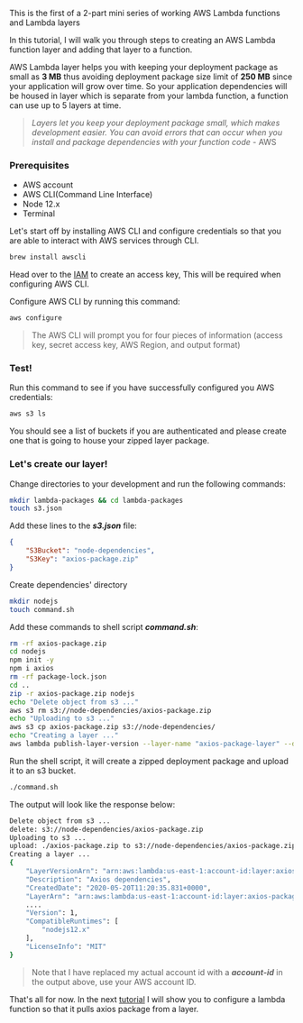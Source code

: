 This is the first of a 2-part mini series of working AWS Lambda functions and Lambda layers

In this tutorial, I will walk you through steps to creating an AWS Lambda function layer and adding that layer to a function.

AWS Lambda layer helps you with keeping your deployment package as small as **3 MB** thus avoiding deployment package size limit of **250 MB** since your application will grow over time. So your application dependencies will be housed in layer which is separate from your lambda function, a function can use up to 5 layers at time.

> _Layers let you keep your deployment package small, which makes development easier. You can avoid errors that can occur when you install and package dependencies with your function code_ - AWS


### Prerequisites
* AWS account
* AWS CLI(Command Line Interface)
* Node 12.x
* Terminal


Let's start off by installing AWS CLI and configure credentials so that you are able to interact with AWS services through CLI.



```bash
brew install awscli
```


<p class="markdown-paragraph">Head over to the <a class="markdown-link" href="https://console.aws.amazon.com/iam/home?#/users/admin?section=security_credentials" target="_blank">IAM</a> to create an access key, This will be required when configuring AWS CLI.</p>


Configure AWS CLI by running this command:


```bash
aws configure
```


> The AWS CLI will prompt you for four pieces of information (access key, secret access key, AWS Region, and output format)


### Test!


Run this command to see if you have successfully configured you AWS credentials:


```bash
aws s3 ls
```


<p class="markdown-paragraph">You should see a list of buckets if you are authenticated and please create one that is going to house your zipped layer package.</p>


### Let's create our layer!


<p class="markdown-paragraph">Change directories to your development and run the following commands:</p>


```bash
mkdir lambda-packages && cd lambda-packages
touch s3.json
```


Add these lines to the _**s3.json**_ file:


```json
{
    "S3Bucket": "node-dependencies",
    "S3Key": "axios-package.zip"
}
```

<p class="markdown-paragraph">Create dependencies' directory</p>

```bash
mkdir nodejs
touch command.sh
```


Add these commands to shell script _**command.sh**_:


```bash wrap
rm -rf axios-package.zip
cd nodejs
npm init -y
npm i axios
rm -rf package-lock.json
cd ..
zip -r axios-package.zip nodejs
echo "Delete object from s3 ..."
aws s3 rm s3://node-dependencies/axios-package.zip
echo "Uploading to s3 ..."
aws s3 cp axios-package.zip s3://node-dependencies/
echo "Creating a layer ..."
aws lambda publish-layer-version --layer-name "axios-package-layer" --description "Axios dependencies" --content "file://s3.json" --license-info "MIT" --compatible-runtimes "nodejs12.x"
```


Run the shell script, it will create a zipped deployment package and upload it to an s3 bucket. 

```cmd
./command.sh
```

The output will look like the response below:


```bash
Delete object from s3 ...
delete: s3://node-dependencies/axios-package.zip
Uploading to s3 ...
upload: ./axios-package.zip to s3://node-dependencies/axios-package.zip
Creating a layer ...
{
    "LayerVersionArn": "arn:aws:lambda:us-east-1:account-id:layer:axios-package-layer:1", 
    "Description": "Axios dependencies", 
    "CreatedDate": "2020-05-20T11:20:35.831+0000", 
    "LayerArn": "arn:aws:lambda:us-east-1:account-id:layer:axios-package-layer", 
    ....
    "Version": 1, 
    "CompatibleRuntimes": [
        "nodejs12.x"
    ], 
    "LicenseInfo": "MIT"
}
```

> Note that I have replaced my actual account id with a _**account-id**_ in the output above, use your AWS account ID.

<p class="markdown-paragraph">That's all for now. In the next <a class="markdown-link" href="/blog/working-with-aws-lambda-and-lambda-layers">tutorial</a> I will show you to configure a lambda function so that it pulls axios package from a layer.</p>



